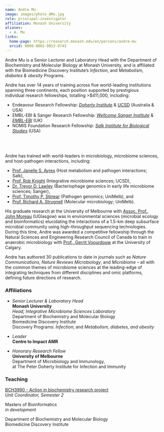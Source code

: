 ```yaml
---
name: Andre Mu
image: images/photo_AMu.jpg
role: principal-investigator
affiliation: Monash University
aliases:
  - A. Mu
links:
  home-page: https://research.monash.edu/en/persons/andre-mu
  orcid: 0000-0002-0853-9743
---
```


Andre Mu is a Senior Lecturer and Laboratory Head with the Department of Biochemistry and Molecular Biology at Monash University, and is affiliated with the Biomedicine Discovery Institute’s *Infection*, and *Metabolism, diabetes & obesity* Programs. 

Andre has over 14 years of training across five world-leading institutions spanning three continents, each position supported by prestigious individual research fellowships, totalling >$411,000, including:
- Endeavour Research Fellowship: [*Doherty Institute*](https://www.doherty.edu.au) & [UCSD](https://ucsd.edu) (Australia & USA)<br/>
- EMBL-EBI & Sanger Research Fellowship: [*Wellcome Sanger Institute*](https://www.sanger.ac.uk) & [*EMBL-EBI*](https://www.ebi.ac.uk) (UK)<br/>
- NOMIS Foundation Research Fellowship: [*Salk Institute for Biological Studies*](https://www.salk.edu) (USA)<br/><br/><br/><br/>


Andre has trained with world-leaders in microbiology, microbiome sciences, and host-pathogen interactions, including:<br/>
- [Prof. Janelle S. Ayres](https://www.salk.edu/scientist/janelle-ayres/) (Host metabolism and pathogen interactions; Salk),<br/>
- [Prof. Rob Knight](https://knightlab.ucsd.edu/wordpress/?page_id=47) (Integrative microbiome sciences; UCSD),<br/>
- [Dr. Trevor D. Lawley](https://www.sanger.ac.uk/person/lawley-trevor/) (Bacteriophage genomics in early life microbiome sciences; Sanger),<br/>
- [Prof. Timothy P. Stinear](https://www.doherty.edu.au/people/tim-stinear) (Pathogen genomics; UniMelb), and<br/>
- [Prof. Richard A. Strugnell](https://www.doherty.edu.au/people/professor-richard-dick-strugnell) (Molecular microbiology; UniMelb).<br/>

His graduate research at the University of Melbourne with [Assoc. Prof., John Moreau](https://www.gla.ac.uk/schools/ges/staff/johnmoreau/) (UGlasgow) was in environmental sciences (microbial ecology and bioinformatics) elucidating the interactions of a 1.5-km deep subsurface microbial community using high-throughput sequencing technologies. During this time, Andre was awarded a competitive fellowship through the Natural Sciences and Engineering Research Council of Canada to train in anaerobic microbiology with [Prof., Gerrit Voourdouw](https://profiles.ucalgary.ca/gerrit-voordouw) at the University of Calgary. 

Andre has authored 30 publications to date in journals such as *Nature Communications*, *Nature Reviews Microbiology*, and *Microbiome* – all with the common themes of microbiome sciences at the leading-edge of integrating techniques from different disciplines and omic platforms, defining future directions of research. 



### Affiliations

- *Senior Lecturer & Laboratory Head*<br/>
**Monash University**<br/> 
*Head, Integrative Microbiome Sciences Laboratory*<br/>
Department of Biochemistry and Molecular Biology<br/>
Biomedicine Discovery Institute<br/>
Discovery Programs: *Infection*; and *Metabolism, diabetes, and obesity*

- *Leader*<br/>
**Centre to Impact AMR**

- *Honorary Research Fellow*<br/>
**University of Melbourne**<br/>
Department of Microbiology and Immunology,<br/>
at The Peter Doherty Institute for Infection and Immunity


### Teaching
[BCH3990 - Action in biochemistry research project](https://handbook.monash.edu/2025/units/BCH3990?year=2025)<br/>
*Unit Coordinator, Semester 2*<br/>

Masters of Bioinformatics<br/>
*in development* 

Department of Biochemistry and Molecular Biology<br/>
Biomedicine Discovery Institute<br/>

